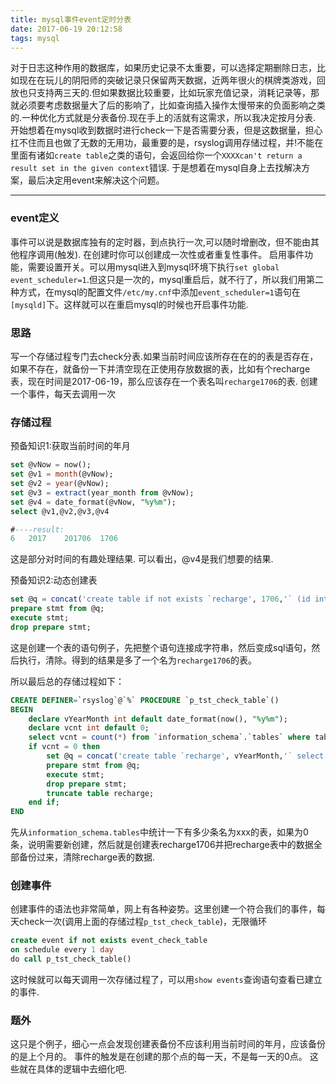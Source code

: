 ```yaml
---
title: mysql事件event定时分表
date: 2017-06-19 20:12:58
tags: mysql
---
```



对于日志这种作用的数据库，如果历史记录不太重要，可以选择定期删除日志，比如现在在玩儿的阴阳师的突破记录只保留两天数据，近两年很火的棋牌类游戏，回放也只支持两三天的.但如果数据比较重要，比如玩家充值记录，消耗记录等，那就必须要考虑数据量大了后的影响了，比如查询插入操作太慢带来的负面影响之类的.一种优化方式就是分表备份.现在手上的活就有这需求，所以我决定按月分表.
开始想着在mysql收到数据时进行check一下是否需要分表，但是这数据量，担心扛不住而且也做了无数的无用功，最重要的是，rsyslog调用存储过程，并!不能在里面有诸如`create table`之类的语句，会返回给你一个`XXXXcan't return a result set in the given context`错误.
于是想着在mysql自身上去找解决方案，最后决定用event来解决这个问题。
<!-- more -->

---

### event定义
事件可以说是数据库独有的定时器，到点执行一次,可以随时增删改，但不能由其他程序调用(触发).
在创建时你可以创建成一次性或者重复性事件。
启用事件功能，需要设置开关。可以用mysql进入到mysql环境下执行`set global event_scheduler=1`.但这只是一次的，mysql重启后，就不行了，所以我们用第二种方式，在mysql的配置文件`/etc/my.cnf`中添加`event_scheduler=1`语句在`[mysqld]`下。这样就可以在重启mysql的时候也开启事件功能.

### 思路
写一个存储过程专门去check分表.如果当前时间应该所存在在的的表是否存在，如果不存在，就备份一下并清空现在正使用存放数据的表，比如有个recharge表，现在时间是2017-06-19，那么应该存在一个表名叫`recharge1706`的表.
创建一个事件，每天去调用一次


### 存储过程

预备知识1:获取当前时间的年月
```sql
set @vNow = now();
set @v1 = month(@vNow);
set @v2 = year(@vNow);
set @v3 = extract(year_month from @vNow);
set @v4 = date_format(@vNow, "%y%m");
select @v1,@v2,@v3,@v4

#----result:
6   2017    201706  1706
```
这是部分对时间的有趣处理结果.
可以看出，@v4是我们想要的结果.

预备知识2:动态创建表
```sql
set @q = concat('create table if not exists `recharge', 1706,'` (id int not null)');
prepare stmt from @q;
execute stmt;
drop prepare stmt;
```
这是创建一个表的语句例子，先把整个语句连接成字符串，然后变成sql语句，然后执行，清除。得到的结果是多了一个名为`recharge1706`的表。

所以最后总的存储过程如下：

```sql
CREATE DEFINER=`rsyslog`@`%` PROCEDURE `p_tst_check_table`()
BEGIN
    declare vYearMonth int default date_format(now(), "%y%m");
    declare vcnt int default 0;
    select vcnt = count(*) from `information_schema`.`tables` where table_name = concat('recharge', vYearMonth);
    if vcnt = 0 then
        set @q = concat('create table `recharge', vYearMonth,'` select * from recharge');
        prepare stmt from @q;
        execute stmt;
        drop prepare stmt;
        truncate table recharge;
    end if;
END
```
先从`information_schema.tables`中统计一下有多少条名为xxx的表，如果为0条，说明需要新创建，然后就是创建表recharge1706并把recharge表中的数据全部备份过来，清除recharge表的数据.

### 创建事件
创建事件的语法也非常简单，网上有各种姿势。这里创建一个符合我们的事件，每天check一次(调用上面的存储过程`p_tst_check_table`)，无限循环
```sql
create event if not exists event_check_table
on schedule every 1 day
do call p_tst_check_table()
```
这时候就可以每天调用一次存储过程了，可以用`show events`查询语句查看已建立的事件.

### 题外
这只是个例子，细心一点会发现创建表备份不应该利用当前时间的年月，应该备份的是上个月的。
事件的触发是在创建的那个点的每一天，不是每一天的0点。
这些就在具体的逻辑中去细化吧.